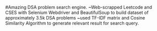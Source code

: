 #Amazing DSA problem search engine.
~Web-scrapped Leetcode and CSES with Selenium Webdriver and BeautifulSoup to build dataset of  
approximately 3.5k DSA problems
~used TF-IDF matrix and Cosine Similarity Algorithm to generate relevant result for search query.
